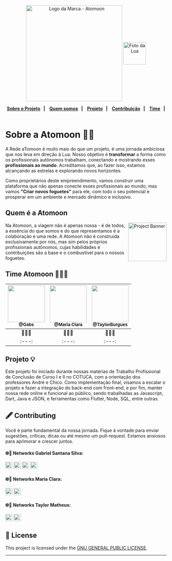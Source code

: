 <div align="center" a>
    <img align="center" alt="Logo da Marca - Atomoon" width="300" src="https://user-images.githubusercontent.com/53992405/176083452-508fa6dc-9cd8-4d44-aaae-e71a1c3470eb.svg" />
    <img align="center" alt="Foto da Lua"  height="70" width="70" src="https://user-images.githubusercontent.com/53992405/176083448-76a0f084-a0ed-43f4-9bcd-20c77eb3ad9e.svg"/>

  <p align="center">
    <strong>
      <a href="#sobre-a-atomoon-">Sobre o Projeto</a>&nbsp;&nbsp;&nbsp;|&nbsp;&nbsp;&nbsp;
      <a href="#quem-é-a-atomoon">Quem somos</a>&nbsp;&nbsp;&nbsp;|&nbsp;&nbsp;&nbsp;
      <a href="#projeto-">Projeto</a>&nbsp;&nbsp;&nbsp;|&nbsp;&nbsp;&nbsp;
      <a href="#%EF%B8%8F-contributing">Contribuição</a>&nbsp;&nbsp;&nbsp;|&nbsp;&nbsp;&nbsp;
      <a href="#time-atomoon-">Time</a>&nbsp;&nbsp;&nbsp;|&nbsp;&nbsp;&nbsp;
    </strong> 
  </p>
</div>

# Sobre a Atomoon 🚀🌐

A Rede aTomoon é muito mais do que um projeto, é uma jornada ambiciosa que nos leva em direção à Lua. Nosso objetivo é **transformar** a forma como os profissionais autônomos trabalham, conectando e mostrando esses **profissionais ao mundo**. Acreditamos que, ao fazer isso, estamos alcançando as estrelas e explorando novos horizontes.

Como proprietários deste empreendimento, vamos construir uma plataforma que não apenas conecte esses profissionais ao mundo, mas vamos
**"Criar novos foguetes"** para ele, com todo o seu potencial e prosperar em um ambiente e mercado dinâmico e inclusivo.

## Quem é a Atomoon

<div>
<img align="right" alt="Project Banner" title="" src="https://github.com/AtomoonDev/Rede_Atomoon/assets/53992405/86ec852b-6092-423f-a402-bfce8add708b" width="120px" />
Na Atomoon, a viagem não é apenas nossa - é de todos, a essência do que somos e do que representamos é a colaboração e uma rede. A Atomoon não é construída exclusivamente por  
nós, mas sim pelos próprios profissionais autônomos, cujas habilidades e contribuições são a base e o combustível para o nossos foguetes.

</div>


## Time Atomoon 👩‍🚀🚀
| [<img src="https://github.com/oGaabs.png?size=115" width=115><br><sub>@Gabs</sub>](https://github.com/oGaabs) | [<img src="https://github.com/mariaxuxu.png?size=115" width=115><br><sub>@Maria Clara</sub>](https://github.com/mariaxuxu) | [<img src="https://github.com/taylorburgues.png?size=115" width=115><br><sub>@TaylorBurgues</sub>](https://github.com/taylorburgues) 
| :---: | :---: | :---: |
| 👨‍🚀💙 | 👩‍🚀💙 | 👨‍🚀💙 |
| :---: | :---: | :---: |

## Projeto 💡
Este projeto foi iniciado durante nossas matérias de Trabalho Profissional de Conclusão de Curso I e II no COTUCA, com a orientação dos professores André e Chico.
Como implementação final, visamos a escalar o projeto e fazer a integração do back-end com front-end, e por fim, manter nossa rede online e funcional ao público, sendo trabalhadas as Javascript, Dart, Java e JSON, e ferramentas como Flutter, Node, SQL, entre outras.
 
## 🖋️ Contributing

Você é parte fundamental da nossa jornada. Fique à vontade para enviar sugestões, críticas, dicas ou até mesmo um pull-request. Estamos ansiosos para aprimorar e crescer juntos.

#### 🌐💙 Networks Gabriel Santana Silva:

[<img alt="GitHub followers Gabriel" src="https://img.shields.io/github/followers/oGaabs?label=Follow&style=social" height="22" title="Follow me"/>][github]
[<img alt="Instagram Gabriel" src="https://img.shields.io/badge/Instagram-E4405F?style=for-the-badge&logo=instagram&logoColor=white&link=instagram.com/gabrielsants_dev/" height="22" />](https://www.instagram.com/gabrielsants_dev/)
[<img alt="Mail to Gabriel" src="https://img.shields.io/badge/-Gmail-c14438?style=flat&logo=Gmail&logoColor=white" height="22" title="gabriel04.ok@gmail.com" />][email]
[<img alt="Linkedin Gabriel" src="https://img.shields.io/badge/-LinkedIn-blue?style=flat-square&logo=Linkedin&logoColor=white&link=https://www.linkedin.com/in/gabriel-santana-silva/" height="22" />][linkedin]

#### 🌐💙 Networks Maria Clara:

[<img alt="GitHub followers Maria" src="https://img.shields.io/github/followers/mariaxuxu?label=Follow&style=social" height="22" title="Follow me"/>](https://github.com/mariaxuxu)
[<img alt="Instagram Maria" src="https://img.shields.io/badge/Instagram-E4405F?style=for-the-badge&logo=instagram&logoColor=white&link=instagram.com/https.mariiax/" height="22" />](https://www.instagram.com/https.mariiax/)

#### 🌐💙 Networks Taylor Matheus:

[<img alt="GitHub followers Taylor" src="https://img.shields.io/github/followers/taylorburgues?label=Follow&style=social" height="22" title="Follow me"/>](https://github.com/taylorburgues)
[<img alt="Instagram Taylor" src="https://img.shields.io/badge/Instagram-E4405F?style=for-the-badge&logo=instagram&logoColor=white&link=instagram.com/theo_burgues/" height="22" />](https://www.instagram.com/theo_burgues/)

## 📝 License

This project is licensed under the [GNU GENERAL PUBLIC LICENSE][license].

---
[github]: https://github.com/PuniGC
[linkedin]: https://www.linkedin.com/in/gabriel-santana-silva-1205461a3/
[email]: mailto:gabriel04.ok@gmail.com
[license]: LICENSE
